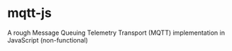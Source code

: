 mqtt-js
=======

A rough Message Queuing Telemetry Transport (MQTT) implementation in JavaScript (non-functional)
